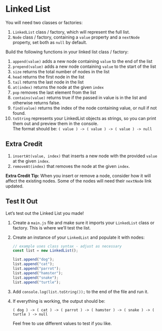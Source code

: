 # Linked List

You will need two classes or factories:

1. `LinkedList` class / factory, which will represent the full list.
2. `Node` class / factory, containing a `value` property and a `nextNode` property, set both as `null` by default.

Build the following functions in your linked list class / factory:

1. `append(value)` adds a new node containing `value` to the end of the list
2. `prepend(value)` adds a new node containing `value` to the start of the list
3. `size` returns the total number of nodes in the list
4. `head` returns the first node in the list
5. `tail` returns the last node in the list
6. `at(index)` returns the node at the given `index`
7. `pop` removes the last element from the list
8. `contains(value)` returns true if the passed in value is in the list and otherwise returns false.
9. `find(value)` returns the index of the node containing value, or null if not found.
10. `toString` represents your LinkedList objects as strings, so you can print them out and preview them in the console.  
    The format should be: `( value ) -> ( value ) -> ( value ) -> null`

## Extra Credit

1. `insertAt(value, index)` that inserts a new node with the provided `value` at the given `index`.
2. `removeAt(index)` that removes the node at the given `index`.

**Extra Credit Tip:** When you insert or remove a node, consider how it will affect the existing nodes. Some of the nodes will need their `nextNode` link updated.

## Test It Out

Let’s test out the Linked List you made!

1. Create a `main.js` file and make sure it imports your `LinkedList` class or factory. This is where we’ll test the list.
2. Create an instance of your `LinkedList` and populate it with nodes:

   ```javascript
   // example uses class syntax - adjust as necessary
   const list = new LinkedList();

   list.append("dog");
   list.append("cat");
   list.append("parrot");
   list.append("hamster");
   list.append("snake");
   list.append("turtle");
   ```

3. Add `console.log(list.toString());` to the end of the file and run it.
4. If everything is working, the output should be:

   ```
   ( dog ) -> ( cat ) -> ( parrot ) -> ( hamster ) -> ( snake ) -> ( turtle ) -> null
   ```

   Feel free to use different values to test if you like.
